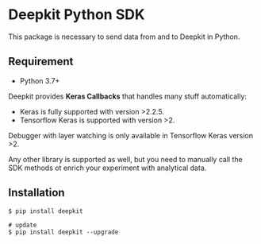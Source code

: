 # Deepkit Python SDK

This package is necessary to send data from and to Deepkit in Python.

## Requirement

- Python 3.7+

Deepkit provides **Keras Callbacks** that handles many stuff automatically:

 - Keras is fully supported with version >2.2.5.
 - Tensorflow Keras is supported with version >2.
 
Debugger with layer watching is only available in Tensorflow Keras version >2.

Any other library is supported as well, but you need to manually
call the SDK methods ot enrich your experiment with analytical data. 

## Installation

```
$ pip install deepkit

# update
$ pip install deepkit --upgrade
```